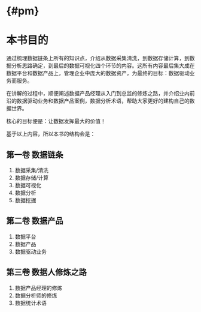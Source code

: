 #  {#pm}

# 本书目的

通过梳理数据链条上所有的知识点，介绍从数据采集清洗，到数据存储计算，到数据分析思路确定，到最后的数据可视化四个环节的内容。这所有内容最后集大成在数据平台和数据产品上，管理企业中庞大的数据资产，为最终的目标：数据驱动业务而服务。

在讲解的过程中，顺便阐述数据产品经理从入门到总监的修炼之路，并介绍业内前沿的数据驱动业务和数据产品案例，数据分析术语，帮助大家更好的建构自己的数据世界。

核心的目标便是：让数据发挥最大的价值！

基于以上内容，所以本书的结构会是：

## 第一卷 数据链条

1. 数据采集/清洗
2. 数据存储/计算
3. 数据可视化
4. 数据分析
5. 数据挖掘

## 第二卷 数据产品

1. 数据平台
2. 数据产品
3. 数据驱动业务

## 第三卷 数据人修炼之路

1. 数据产品经理的修炼
2. 数据分析师的修炼
3. 数据统计术语



